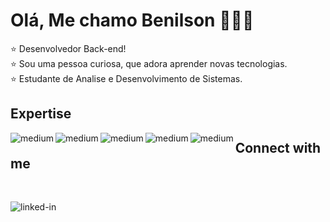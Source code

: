 # Olá, Me chamo Benilson 👨🏻‍💻

:star: Desenvolvedor Back-end!
<br>
:star: Sou uma pessoa curiosa, que adora aprender novas tecnologias.
<br>
:star: Estudante de Analise e Desenvolvimento de Sistemas.
<br>

## Expertise

<img align="left" alt="medium" src="https://img.shields.io/badge/csharp%20-%2343153D.svg?&style=for-the-badge&logo=csharp&logoColor=incative" />
<img align="left" alt="medium" src="https://img.shields.io/badge/java%20-%2343853D.svg?&style=for-the-badge&logo=java&logoColor=incactive"/>
<img align="left" alt="medium" src="https://img.shields.io/badge/sql-%23316192.svg?&style=for-the-badge&logo=sql&logoColor=white"/>
<img align="left" alt="medium" src="https://img.shields.io/badge/.net%20-256.svg?&style=for-the-badge&logo=.net&logoColor=white"/>
<img align="left" alt="medium" src="https://img.shields.io/badge/python%20-%2320232a.svg?&style=for-the-badge&logo=python&logoColor=%2361DAFB"/>

## Connect with me
<br>

[<img align="left" alt="linked-in" src="https://img.shields.io/badge/linkedin-%230077B5.svg?&style=for-the-badge&logo=linkedin&logoColor=white" />](https://www.linkedin.com/in/benilson-monteiro-37b6711a7/)
<br>










